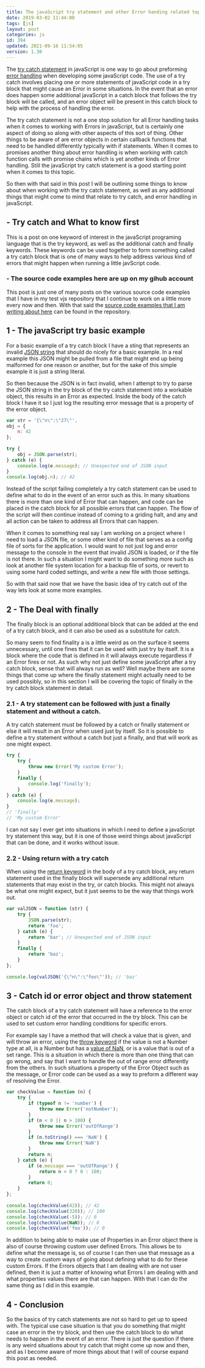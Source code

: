 ```yaml
---
title: The javaScript try statement and other Error handing related topics
date: 2019-03-02 11:44:00
tags: [js]
layout: post
categories: js
id: 394
updated: 2021-09-16 11:54:05
version: 1.30
---
```


The [try catch statement](https://developer.mozilla.org/en-US/docs/Web/JavaScript/Reference/Statements/try...catch) in javaScript is one way to go about preforming [error handling](https://rollbar.com/guides/javascript-exception-handling/) when developing some javaScript code. The use of a try catch involves placing one or more statements of javaScript code in a try block that might cause an Error in some situations. In the event that an error does happen some additional javaScript in a catch block that follows the try block will be called, and an error object will be present in this catch block to help with the process of handling the error.

The try catch statement is not a one stop solution for all Error handling tasks when it comes to working with Errors in javaScript, but is certainly one aspect of doing so along with other aspects of this sort of thing. Other things to be aware of are error objects in certain callback functions that need to be handled differently typically with if statements. When it comes to promises another thing about error handling is when working with catch function calls with promise chains which is yet another kinds of Error handling. Still the javaScript try catch statement is a good starting point when it comes to this topic. 

So then with that said in this post I will be outlining some things to know about when working with the try catch statement, as well as any additional things that might come to mind that relate to try catch, and error handling in javaScript.

<!-- more -->

## - Try catch and What to know first

This is a post on one keyword of interest in the javaScript programing language that is the try keyword, as well as the additional catch and finally keywords. These keywords can be used together to form something called a try catch block that is one of many ways to help address various kind of errors that might happen when running a little javScript code.

### - The source code examples here are up on my gihub account

This post is just one of many posts on the various source code examples that I have in my test vjs repository that I continue to work on a little more every now and then. With that said the [source code examples that I am writing about here](https://github.com/dustinpfister/test_vjs/tree/master/for_post/js-javascript-try) can be found in the repository.

## 1 - The javaScript try basic example

For a basic example of a try catch block I have a sting that represents an invalid [JSON string](/2020/02/28/js-json-parse/) that should do nicely for a basic example. In a real example this JSON might be pulled from a file that might end up being malformed for one reason or another, but for the sake of this simple example it is just a string literal. 

So then because the JSON is in fact invalid, when I attempt to try to parse the JSON string in the try block of the try catch statement into a workable object, this results in an Error as expected. Inside the body of the catch block I have it so I just log the resulting error message that is a property of the error object.

```js
var str = '{\"n\":\"27\"',
obj = {
    n: 42
};
 
try {
    obj = JSON.parse(str);
} catch (e) {
    console.log(e.message); // Unexpected end of JSON input
}
console.log(obj.n); // 42
```

Instead of the script failing completely a try catch statement can be used to define what to do in the event of an error such as this. In many situations there is more than one kind of Error that can happen, and code can be placed in the catch block for all possible errors that can happen. The flow of the script will then continue instead of coming to a griding halt, and any and all action can be taken to address all Errors that can happen.

When it comes to something real say I am working on a project where I need to load a JSON file, or some other kind of file that serves as a config file of sorts for the application. I would want to not just log and error message to the console in the event that invalid JSON is loaded, or if the file is not there. In such a situation I might want to do something more such as look at another file system location for a backup file of sorts, or revert to using some hard coded settings, and write a new file with those settings.

So with that said now that we have the basic idea of try catch out of the way lets look at some more examples.

## 2 - The Deal with finally

The finally block is an optional additional block that can be added at the end of a try catch block, and it can also be used as a substitute for catch.

So many seem to find finality a is a little weird as on the surface it seems unnecessary, until one fines that it can be used with just try by itself. It is a block where the code that is defined in it will always execute regardless if an Error fires or not. As such why not just define some javaScript after a try catch block, sense that will always run as well? Well maybe there are some things that come up where the finally statement might actually need to be used possibly, so in this section I will be covering the topic of finally in the try catch block statement in detail.

### 2.1 - A try statement can be followed with just a finally statement and without a catch.

A try catch statement must be followed by a catch or finally statement or else it will result in an Error when used just by itself. So it is possible to define a try statement without a catch but just a finally, and that will work as one might expect.

```js
try {
    try {
        throw new Error('My custom Error');
    }
    finally {
        console.log('finally');
    }
} catch (e) {
    console.log(e.message);
}
// 'finally'
// 'My custom Error'
```

I can not say I ever get into situations in which I need to define a javaScript try statement this way, but it is one of those weird things about javaScript that can be done, and it works without issue.

### 2.2 - Using return with a try catch

When using the [return keyword](/2019/03/01/) in the body of a try catch block, any return statement used in the finally block will supersede any additional return statements that may exist in the try, or catch blocks. This might not always be what one might expect, but it just seems to be the way that things work out.

```js
var valJSON = function (str) {
    try {
        JSON.parse(str);
        return 'foo';
    } catch (e) {
        return 'bar'; // Unexpected end of JSON input
    }
    finally {
        return 'baz';
    }
};
 
console.log(valJSON('{\"n\":\"foo\"')); // 'baz'
```

## 3 - Catch id or error object and throw statement

The catch block of a try catch statement will have a reference to the error object or catch id of the error that occurred in the try block. This can be used to set custom error handling conditions for specific errors.

For example say I have a method that will check a value that is given, and will throw an error, using the [throw keyword](/2019/03/15/js-javascript-throw/) if the value is not a Number type at all, is a Number but has a [value of NaN](/2017/09/23/js-nan/), or is a value that is out of a set range. This is a situation in which there is more than one thing that can go wrong, and say that I want to handle the out of range error differently from the others. In such situations a property of the Error Object such as the message, or Error code can be used as a way to preform a different way of resolving the Error.

```js
var checkValue = function (n) {
    try {
        if (typeof n != 'number') {
            throw new Error('notNumber');
        }
        if (n < 0 || n > 100) {
            throw new Error('outOfRange')
        }
        if (n.toString() === 'NaN') {
            throw new Error('NaN')
        }
        return n;
    } catch (e) {
        if (e.message === 'outOfRange') {
            return n < 0 ? 0 : 100;
        }
        return 0;
    }
};
 
console.log(checkValue(42)); // 42
console.log(checkValue(320)); // 100
console.log(checkValue(-5)); // 0
console.log(checkValue(NaN)); // 0
console.log(checkValue('foo')); // 0
```

In addition to being able to make use of Properties in an Error object there is also of course throwing custom user defined Errors. This allows be to define what the message is, so of course I can then use that message as a way to create custom ways of going about defining what to do for these custom Errors. If the Errors objects that I am dealing with are not user defined, then it is just a matter of knowing what Errors I am dealing with and what properties values there are that can happen. With that I can do the same thing as I did in this example.

## 4 - Conclusion

So the basics of try catch statements are not so hard to get up to speed with. The typical use case situation is that you do something that might case an error in the try block, and then use the catch block to do what needs to happen in the event of an error. There is just the question if there is any weird situations about try catch that might come up now and then, and as I become aware of more things about that I will of course expand this post as needed.
